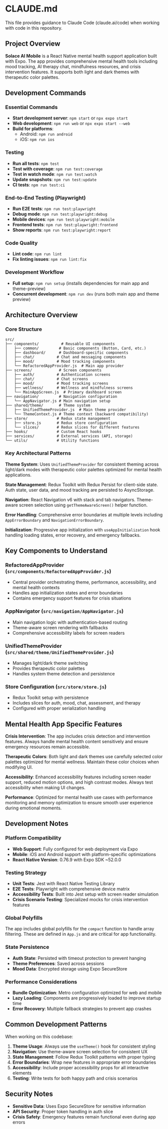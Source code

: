# CLAUDE.md

This file provides guidance to Claude Code (claude.ai/code) when working with code in this repository.

## Project Overview

**Solace AI Mobile** is a React Native mental health support application built with Expo. The app provides comprehensive mental health tools including mood tracking, AI therapy chat, mindfulness resources, and crisis intervention features. It supports both light and dark themes with therapeutic color palettes.

## Development Commands

### Essential Commands
- **Start development server**: `npm start` or `npx expo start`
- **Web development**: `npm run web` or `npx expo start --web`
- **Build for platforms**:
  - Android: `npm run android`
  - iOS: `npm run ios`

### Testing
- **Run all tests**: `npm test`
- **Test with coverage**: `npm run test:coverage`
- **Test in watch mode**: `npm run test:watch`
- **Update snapshots**: `npm run test:update`
- **CI tests**: `npm run test:ci`

### End-to-End Testing (Playwright)
- **Run E2E tests**: `npm run test:playwright`
- **Debug mode**: `npm run test:playwright:debug`
- **Mobile devices**: `npm run test:playwright:mobile`
- **Frontend tests**: `npm run test:playwright:frontend`
- **Show reports**: `npm run test:playwright:report`

### Code Quality
- **Lint code**: `npm run lint`
- **Fix linting issues**: `npm run lint:fix`

### Development Workflow
- **Full setup**: `npm run setup` (installs dependencies for main app and theme-preview)
- **Concurrent development**: `npm run dev` (runs both main app and theme preview)

## Architecture Overview

### Core Structure

```
src/
├── components/          # Reusable UI components
│   ├── common/         # Basic components (Button, Card, etc.)
│   ├── dashboard/      # Dashboard-specific components
│   ├── chat/          # Chat and messaging components
│   ├── mood/          # Mood tracking components
│   └── RefactoredAppProvider.js  # Main app provider
├── screens/            # Screen components
│   ├── auth/          # Authentication screens
│   ├── chat/          # Chat screens
│   ├── mood/          # Mood tracking screens
│   ├── wellness/      # Wellness and mindfulness screens
│   └── MainAppScreen.js  # Primary dashboard screen
├── navigation/         # Navigation configuration
│   └── AppNavigator.js # Main navigation setup
├── shared/theme/       # Theme system
│   ├── UnifiedThemeProvider.js  # Main theme provider
│   └── ThemeContext.js # Theme context (backward compatibility)
├── store/             # Redux state management
│   ├── store.js       # Redux store configuration
│   └── slices/        # Redux slices for different features
├── hooks/             # Custom React hooks
├── services/          # External services (API, storage)
└── utils/             # Utility functions
```

### Key Architectural Patterns

**Theme System**: Uses `UnifiedThemeProvider` for consistent theming across light/dark modes with therapeutic color palettes optimized for mental health applications.

**State Management**: Redux Toolkit with Redux Persist for client-side state. Auth state, user data, and mood tracking are persisted to AsyncStorage.

**Navigation**: React Navigation v6 with stack and tab navigators. Theme-aware screen selection using `getThemeAwareScreen()` helper function.

**Error Handling**: Comprehensive error boundaries at multiple levels including `AppErrorBoundary` and `NavigationErrorBoundary`.

**Initialization**: Progressive app initialization with `useAppInitialization` hook handling loading states, error recovery, and emergency fallbacks.

## Key Components to Understand

### RefactoredAppProvider (`src/components/RefactoredAppProvider.js`)
- Central provider orchestrating theme, performance, accessibility, and mental health contexts
- Handles app initialization states and error boundaries
- Contains emergency support features for crisis situations

### AppNavigator (`src/navigation/AppNavigator.js`)
- Main navigation logic with authentication-based routing
- Theme-aware screen rendering with fallbacks
- Comprehensive accessibility labels for screen readers

### UnifiedThemeProvider (`src/shared/theme/UnifiedThemeProvider.js`)
- Manages light/dark theme switching
- Provides therapeutic color palettes
- Handles system theme detection and persistence

### Store Configuration (`src/store/store.js`)
- Redux Toolkit setup with persistence
- Includes slices for auth, mood, chat, assessment, and therapy
- Configured with proper serialization handling

## Mental Health App Specific Features

**Crisis Intervention**: The app includes crisis detection and intervention features. Always handle mental health content sensitively and ensure emergency resources remain accessible.

**Therapeutic Colors**: Both light and dark themes use carefully selected color palettes optimized for mental wellness. Maintain these color choices when modifying UI.

**Accessibility**: Enhanced accessibility features including screen reader support, reduced motion options, and high contrast modes. Always test accessibility when making UI changes.

**Performance**: Optimized for mental health use cases with performance monitoring and memory optimization to ensure smooth user experience during emotional moments.

## Development Notes

### Platform Compatibility
- **Web Support**: Fully configured for web deployment via Expo
- **Mobile**: iOS and Android support with platform-specific optimizations
- **React Native Version**: 0.76.9 with Expo SDK ~52.0.0

### Testing Strategy
- **Unit Tests**: Jest with React Native Testing Library
- **E2E Tests**: Playwright with comprehensive device matrix
- **Accessibility Tests**: Built into Jest setup with screen reader simulation
- **Crisis Scenario Testing**: Specialized mocks for crisis intervention features

### Global Polyfills
The app includes global polyfills for the `compact` function to handle array filtering. These are defined in `App.js` and are critical for app functionality.

### State Persistence
- **Auth State**: Persisted with timeout protection to prevent hanging
- **Theme Preferences**: Saved across sessions
- **Mood Data**: Encrypted storage using Expo SecureStore

### Performance Considerations
- **Bundle Optimization**: Metro configuration optimized for web and mobile
- **Lazy Loading**: Components are progressively loaded to improve startup time
- **Error Recovery**: Multiple fallback strategies to prevent app crashes

## Common Development Patterns

When working on this codebase:

1. **Theme Usage**: Always use the `useTheme()` hook for consistent styling
2. **Navigation**: Use theme-aware screen selection for consistent UX
3. **State Management**: Follow Redux Toolkit patterns with proper typing
4. **Error Boundaries**: Wrap new features in appropriate error boundaries
5. **Accessibility**: Include proper accessibility props for all interactive elements
6. **Testing**: Write tests for both happy path and crisis scenarios

## Security Notes

- **Sensitive Data**: Uses Expo SecureStore for sensitive information
- **API Security**: Proper token handling in auth slice
- **Crisis Safety**: Emergency features remain functional even during app errors